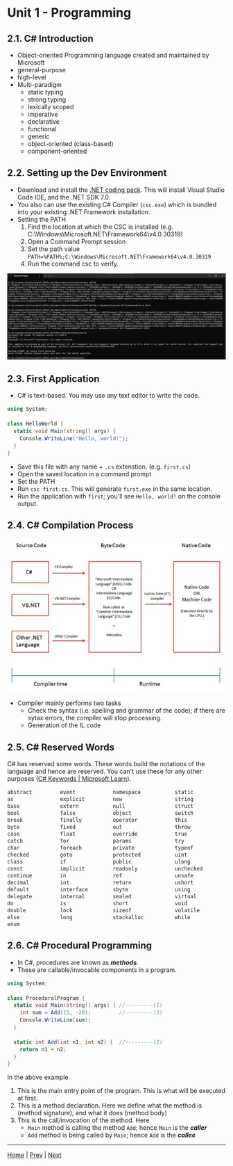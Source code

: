 # Unit 1 - Programming 

## 2.1. C# Introduction

- Object-oriented Programming language created and maintained by Microsoft
- general-purpose
- high-level
- Multi-paradigm
	- static typing
	- strong typing
	- lexically scoped
	- imperative
	- declarative
	- functional
	- generic
	- object-oriented (class-based)
	- component-oriented

## 2.2. Setting up the Dev Environment

- Download and install the [.NET coding pack](https://aka.ms/dotnet-coding-pack-win). This will install Visual Studio Code IDE, and the .NET SDK 7.0.
- You also can use the existing C# Compiler (`csc.exe`) which is bundled into your existing .NET Framework installation.
- Setting the PATH
	1. Find the location at which the CSC is installed (e.g. C:\Windows\Microsoft.NET\Framework64\v4.0.30319)
	2. Open a Command Prompt session
	3. Set the path value `PATH=%PATH%;C:\Windows\Microsoft.NET\Framework64\v4.0.30319`
	4. Run the command csc to verify.

![alt text](00_Src/set-path.jpg "Setting PATH")

## 2.3. First Application

- C# is text-based. You may use any text editor to write the code.
```csharp
using System;

class HelloWorld {
  static void Main(string[] args) {
    Console.WriteLine("Hello, world!");
  }
}
```
- Save this file with any name + `.cs` extenstion. (e.g. `first.cs`)
- Open the saved location in a command prompt
- Set the PATH
- Run `csc first.cs`. This will generate `first.exe` in the same location.
- Run the application with `first`; you'll see `Hello, world!` on the console output.

## 2.4. C# Compilation Process

![alt text](00_Src/net-code-exec.jpg "C# Compilation Process")

- Compiler mainly performs two tasks
	- Check the syntax (i.e. spelling and grammar of the code); if there are sytax errors, the compiler will stop processing.
	- Generation of the IL code

## 2.5. C# Reserved Words

C# has reserved some words. These words build the notations of the language and hence are reserved. You can't use these for any other purposes ([C# Keywords | Microsoft Learn](https://learn.microsoft.com/en-us/dotnet/csharp/language-reference/keywords/)).

```
abstract         event            namespace           static
as               explicit         new                 string
base             extern           null                struct
bool             false            object              switch
break            finally          operator            this
byte             fixed            out                 throw
case             float            override            true
catch            for              params              try
char             foreach          private             typeof
checked          goto             protected           uint
class            if               public              ulong
const            implicit         readonly            unchecked
continue         in               ref                 unsafe
decimal          int              return              ushort
default          interface        sbyte               using
delegate         internal         sealed              virtual
do               is               short               void
double           lock             sizeof              volatile
else             long             stackalloc          while
enum
```
## 2.6. C# Procedural Programming

- In C#, procedures are known as ***methods***.
- These are callable/invocable components in a program.

```c#
using System;

class ProceduralProgram {
  static void Main(string[] args) { //---------(1)
    int sum = Add(15, -20);         //---------(3)
    Console.WriteLine(sum);
  }

  static int Add(int n1, int n2) {  //---------(2)
    return n1 + n2;
  }
}
```

In the above example
1. This is the main entry point of the program. This is what will be executed at first.
2. This is a method declaration. Here we define what the method is (method signature), and what it does (method body)
3. This is the call/invocation of the method. Here
	- `Main` method is calling the method `Add`; hence `Main` is the ***caller***
	- `Add` method is being called by `Main`; hence `Add` is the ***callee***

***
[Home](README.md) | [Prev](01_Intro.md) | [Next](03_ConstVar.md)